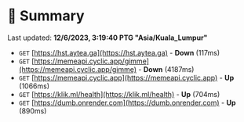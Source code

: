 # 📖 Summary
Last updated: **12/6/2023, 3:19:40 PTG "Asia/Kuala_Lumpur"**

- `GET` [https://hst.aytea.ga](https://hst.aytea.ga) - **Down** (117ms)
- `GET` [https://memeapi.cyclic.app/gimme](https://memeapi.cyclic.app/gimme) - **Down** (4187ms)
- `GET` [https://memeapi.cyclic.app](https://memeapi.cyclic.app) - **Up** (1066ms)
- `GET` [https://klik.ml/health](https://klik.ml/health) - **Up** (704ms)
- `GET` [https://dumb.onrender.com](https://dumb.onrender.com) - **Up** (890ms)
